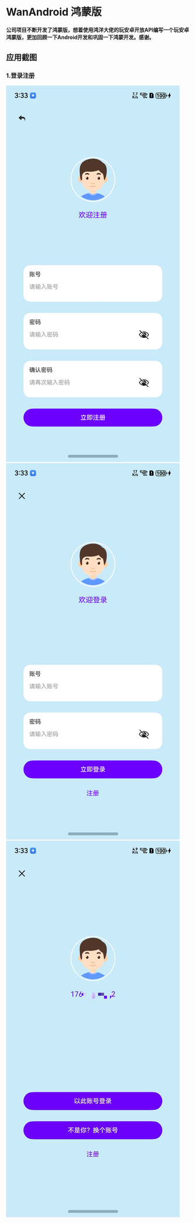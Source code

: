 # WanAndroid 鸿蒙版
#### 公司项目不断开发了鸿蒙版，想着使用鸿洋大佬的玩安卓开放API编写一个玩安卓 鸿蒙版，更加回顾一下Android开发和巩固一下鸿蒙开发。感谢。
## 应用截图
### 1.登录注册
![image](https://github.com/zhq573524642/WanAndroidHmos/blob/master/appimage/1.jpg)
![image](https://github.com/zhq573524642/WanAndroidHmos/blob/master/appimage/2.jpg)
![image](https://github.com/zhq573524642/WanAndroidHmos/blob/master/appimage/3.jpg)

